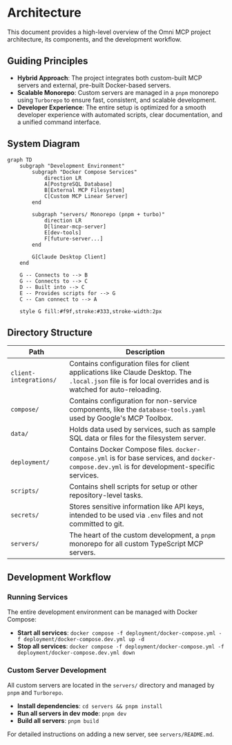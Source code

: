 # Architecture

This document provides a high-level overview of the Omni MCP project architecture, its components, and the development workflow.

## Guiding Principles

- **Hybrid Approach**: The project integrates both custom-built MCP servers and external, pre-built Docker-based servers.
- **Scalable Monorepo**: Custom servers are managed in a `pnpm` monorepo using `Turborepo` to ensure fast, consistent, and scalable development.
- **Developer Experience**: The entire setup is optimized for a smooth developer experience with automated scripts, clear documentation, and a unified command interface.

## System Diagram

```mermaid
graph TD
    subgraph "Development Environment"
        subgraph "Docker Compose Services"
            direction LR
            A[PostgreSQL Database]
            B[External MCP Filesystem]
            C[Custom MCP Linear Server]
        end

        subgraph "servers/ Monorepo (pnpm + turbo)"
            direction LR
            D[linear-mcp-server]
            E[dev-tools]
            F[future-server...]
        end

        G[Claude Desktop Client]
    end

    G -- Connects to --> B
    G -- Connects to --> C
    D -- Built into --> C
    E -- Provides scripts for --> G
    C -- Can connect to --> A

    style G fill:#f9f,stroke:#333,stroke-width:2px
```

## Directory Structure

| Path                   | Description                                                                                                                                                |
| ---------------------- | ---------------------------------------------------------------------------------------------------------------------------------------------------------- |
| `client-integrations/` | Contains configuration files for client applications like Claude Desktop. The `.local.json` file is for local overrides and is watched for auto-reloading. |
| `compose/`             | Contains configuration for non-service components, like the `database-tools.yaml` used by Google's MCP Toolbox.                                            |
| `data/`                | Holds data used by services, such as sample SQL data or files for the filesystem server.                                                                   |
| `deployment/`          | Contains Docker Compose files. `docker-compose.yml` is for base services, and `docker-compose.dev.yml` is for development-specific services.               |
| `scripts/`             | Contains shell scripts for setup or other repository-level tasks.                                                                                          |
| `secrets/`             | Stores sensitive information like API keys, intended to be used via `.env` files and not committed to git.                                                 |
| `servers/`             | The heart of the custom development, a `pnpm` monorepo for all custom TypeScript MCP servers.                                                              |

## Development Workflow

### Running Services

The entire development environment can be managed with Docker Compose:

- **Start all services**: `docker compose -f deployment/docker-compose.yml -f deployment/docker-compose.dev.yml up -d`
- **Stop all services**: `docker compose -f deployment/docker-compose.yml -f deployment/docker-compose.dev.yml down`

### Custom Server Development

All custom servers are located in the `servers/` directory and managed by `pnpm` and `Turborepo`.

- **Install dependencies**: `cd servers && pnpm install`
- **Run all servers in dev mode**: `pnpm dev`
- **Build all servers**: `pnpm build`

For detailed instructions on adding a new server, see `servers/README.md`.
